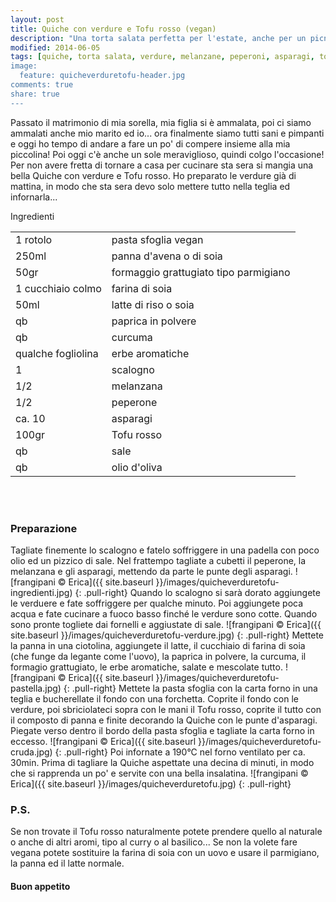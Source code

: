 ```yaml
---
layout: post
title: Quiche con verdure e Tofu rosso (vegan)
description: "Una torta salata perfetta per l'estate, anche per un picnic..."
modified: 2014-06-05
tags: [quiche, torta salata, verdure, melanzane, peperoni, asparagi, tofu, vegan, farina di soia, panna di soia, panna d'avena]
image:
  feature: quicheverduretofu-header.jpg
comments: true
share: true
---
```


Passato il matrimonio di mia sorella, mia figlia si è ammalata, poi ci siamo ammalati anche mio marito ed io... ora finalmente siamo tutti sani e pimpanti e oggi ho tempo di andare a fare un po' di compere insieme alla mia piccolina! Poi oggi c'è anche un sole meraviglioso, quindi colgo l'occasione! Per non avere fretta di tornare a casa per cucinare sta sera si mangia una bella Quiche con verdure e Tofu rosso. Ho preparato le verdure già di mattina, in modo che sta sera devo solo mettere tutto nella teglia ed infornarla...


<div class="ingredients">
	<div class="ingredients-title">Ingredienti</div>
	<table>
		<tbody>
			<tr>
				<td>1 rotolo</td>
				<td>pasta sfoglia vegan</td>
			</tr>
			<tr>
				<td>250ml</td>
				<td>panna d'avena o di soia</td>
			</tr>
			<tr>
				<td>50gr</td>
				<td>formaggio grattugiato tipo parmigiano</td>
			</tr>
			<tr>
				<td>1 cucchiaio colmo</td>
				<td>farina di soia</td>
			</tr>
			<tr>
				<td>50ml</td>
				<td>latte di riso o soia</td>	
			</tr>
			<tr>
				<td>qb</td>
				<td>paprica in polvere</td>
			</tr>
			<tr>
				<td>qb</td>
				<td>curcuma</td>			
			</tr>
			<tr>
				<td>qualche fogliolina</td>
				<td>erbe aromatiche</td>
			</tr>
			<tr>
				<td>1</td>
				<td>scalogno</td>
			</tr>
			<tr>
				<td>1/2</td>
				<td>melanzana</td>
			</tr>
			<tr>
				<td>1/2</td>
				<td>peperone</td>			
			</tr>
			<tr>
				<td>ca. 10</td>
				<td>asparagi</td>			
			</tr>
			<tr>
				<td>100gr</td>
				<td>Tofu rosso</td>			
			</tr>
			<tr>
				<td>qb</td>
				<td>sale</td>
			</tr>
			<tr>
				<td>qb</td>
				<td>olio d'oliva</td>
			</tr>
		</tbody>
	</table>
	<br></br>
</div>


<h3>
	<font color="grey">
		<i class="icon-cogs"></i>
	</font> Preparazione
</h3>

Tagliate finemente lo scalogno e fatelo soffriggere in una padella con poco olio ed un pizzico di sale. Nel frattempo tagliate a cubetti il peperone, la melanzana e gli asparagi, mettendo da parte le punte degli asparagi.
![frangipani © Erica]({{ site.baseurl }}/images/quicheverduretofu-ingredienti.jpg)
{: .pull-right}
Quando lo scalogno si sarà dorato aggiungete le verduere e fate soffriggere per qualche minuto. Poi aggiungete poca acqua e fate cucinare a fuoco basso finché le verdure sono cotte. Quando sono pronte togliete dai fornelli e aggiustate di sale.
![frangipani © Erica]({{ site.baseurl }}/images/quicheverduretofu-verdure.jpg)
{: .pull-right}
Mettete la panna in una ciotolina, aggiungete il latte, il cucchiaio di farina di soia (che funge da legante come l'uovo), la paprica in polvere, la curcuma, il formagio grattugiato, le erbe aromatiche, salate e mescolate tutto.
![frangipani © Erica]({{ site.baseurl }}/images/quicheverduretofu-pastella.jpg)
{: .pull-right}
Mettete la pasta sfoglia con la carta forno in una teglia e bucherellate il fondo con una forchetta. Coprite il fondo con le verdure, poi sbriciolateci sopra con le mani il Tofu rosso, coprite il tutto con il composto di panna e finite decorando la Quiche con le punte d'asparagi. Piegate verso dentro il bordo della pasta sfoglia e tagliate la carta forno in eccesso.
![frangipani © Erica]({{ site.baseurl }}/images/quicheverduretofu-cruda.jpg)
{: .pull-right}
Poi infornate a 190°C nel forno ventilato per ca. 30min. Prima di tagliare la Quiche aspettate una decina di minuti, in modo che si rapprenda un po' e servite con una bella insalatina.
![frangipani © Erica]({{ site.baseurl }}/images/quicheverduretofu.jpg)
{: .pull-right}


<h3>
	<font color="#FFCC00">
		<i class="icon-lightbulb"></i>
	</font> P.S.
</h3>


Se non trovate il Tofu rosso naturalmente potete prendere quello al naturale o anche di altri aromi, tipo al curry o al basilico... Se non la volete fare vegana potete sostituire la farina di soia con un uovo e usare il parmigiano, la panna ed il latte normale.

<h4>Buon appetito
	<font color="red">
		<i class="icon-smile"></i>
	</font>
</h4>
